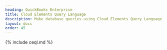 ```yaml
---
heading: QuickBooks Enterprise
title: Cloud Elements Query Language
description: Make database queries using Cloud Elements Query Language.
layout: docs
order: 45
---
```


{% include ceql.md %}
